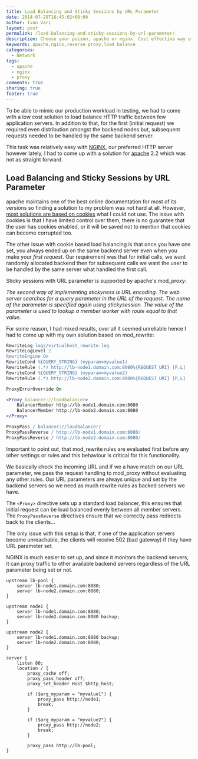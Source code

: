 ```yaml
---
title: Load Balancing and Sticky Sessions by URL Parameter
date: 2014-07-29T16:45:02+00:00
author: Ivan Vari
layout: post
permalink: /load-balancing-and-sticky-sessions-by-url-parameter/
description: Choose your poison, apache or nginx. Cost effective way of reverse proxying, load balancing and sticky sessions by URL parameters for testing.
keywords: apache,nginx,reverse proxy,load balance
categories:
  - Network
tags:
  - apache
  - nginx
  - proxy
comments: true
sharing: true
footer: true
---
```

To be able to mimic our production workload in testing, we had to come with a low cost solution to load balance HTTP traffic between few application servers. In addition to
that, for the first (initial request) we required even distribution amongst the backend nodes but, subsequent requests needed to be handled by the same backend server.

This task was relatively easy with <a href="http://nginx.org" target="_blank">NGINX</a>, our preferred HTTP server however lately, I had to come up with a solution for
<a href="http://www.apache.org" target="_blank">apache</a> 2.2 which was not as straight forward.

<!--more-->

## Load Balancing and Sticky Sessions by URL Parameter

apache maintains one of the best online documentation for most of its versions so finding a solution to my problem was not hard at all. However,
<a href="http://httpd.apache.org/docs/2.2/mod/mod_proxy_balancer.html#example" target="_blank">most solutions are based on cookies</a> what I could not use. The issue with
cookies is that I have limited control over them, there is no guarantee that the user has cookies enabled, or it will be saved not to mention that cookies can become corrupted too.

The other issue with cookie based load balancing is that once you have one set, you always ended up on the same backend server even when you make your _first request_.
Our requirement was that for initial calls, we want randomly allocated backend then for subsequent calls we want the user to be handled by the same server what handled the
first call.

Sticky sessions with URL parameter is supported by apache's mod_proxy:

_The second way of implementing stickyness is URL encoding. The web server searches for a query parameter in the URL of the request. The name of the parameter is specified
again using stickysession. The value of the parameter is used to lookup a member worker with route equal to that value._

For some reason, I had mixed results, over all it seemed unreliable hence I had to come up with my own solution based on mod_rewrite:

``` apache
RewriteLog logs/virtualhost_rewrite.log
RewriteLogLevel 2
RewriteEngine On
RewriteCond %{QUERY_STRING} (myparam=myvalue1)
RewriteRule (.*) http://lb-node1.domain.com:8080%{REQUEST_URI} [P,L]
RewriteCond %{QUERY_STRING} (myparam=myvalue2)
RewriteRule (.*) http://lb-node2.domain.com:8080%{REQUEST_URI} [P,L]

ProxyErrorOverride On

<Proxy balancer://loadbalancer>
    BalancerMember http://lb-node1.domain.com:8080
    BalancerMember http://lb-node2.domain.com:8080
</Proxy>

ProxyPass / balancer://loadbalancer/
ProxyPassReverse / http://lb-node1.domain.com:8080/
ProxyPassReverse / http://lb-node2.domain.com:8080/
```

Important to point out, that mod_rewrite rules are evaluated first before any other settings or rules and this behaviour is critical for this functionality.

We basically check the incoming URL and if we a have match on our URL parameter, we pass the request handling to mod_proxy without evaluating any other rules. Our URL parameters
are always unique and set by the backend servers so we need as much rewrite rules as backed servers we have.

The `<Proxy>` directive sets up a standard load balancer, this ensures that initial request can be load balanced evenly between all member servers. The `ProxyPassReverse`
directives ensure that we correctly pass redirects back to the clients...

The only issue with this setup is that, if one of the application servers become unreachable, the clients will receive 502 (bad gateway) if they have URL parameter set.

NGINX is much easier to set up, and since it monitors the backend servers, it can proxy traffic to other available backend servers regardless of the URL parameter being set or not.

``` nginx
upstream lb-pool {
    server lb-node1.domain.com:8080;
    server lb-node2.domain.com:8080;
}

upstream node1 {
    server lb-node1.domain.com:8080;
    server lb-node2.domain.com:8080 backup;
}

upstream node2 {
    server lb-node1.domain.com:8080 backup;
    server lb-node2.domain.com:8080;
}

server {
    listen 80;
    location / {
        proxy_cache off;
        proxy_pass_header off;
        proxy_set_header Host $http_host;

        if ($arg_myparam = "myvalue1") {
            proxy_pass http://node1;
            break;
        }

        if ($arg_myparam = "myvalue2") {
            proxy_pass http://node2;
            break;
        }

        proxy_pass http://lb-pool;
}
```


